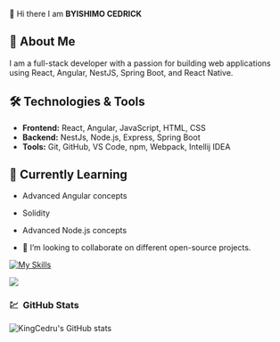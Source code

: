 👋 Hi there I am **BYISHIMO CEDRICK**

## 🚀 About Me
I am a full-stack developer with a passion for building web applications using React, Angular, NestJS, Spring Boot, and React Native.

## 🛠️ Technologies & Tools
- **Frontend:** React, Angular, JavaScript, HTML, CSS
-  **Backend:** NestJs, Node.js, Express, Spring Boot
- **Tools:** Git, GitHub, VS Code, npm, Webpack, Intellij IDEA

## 🌱 Currently Learning
- Advanced Angular concepts
- Solidity
- Advanced Node.js concepts

- 👯 I’m looking to collaborate on different open-source projects.


[![My Skills](https://skillicons.dev/icons?i=js,html,css,python,typescript,java,react,tailwind,php,mysql,docker,vite,laravel,mongo,postgresql,nextjs,nestjs,nodejs,expressjs,bootstrap,angular,solidity,spring)](https://skillicons.dev)


<a target='_black' href="https://www.codewars.com/users/byishimocedrick"><img src="https://www.codewars.com/users/byishimocedrick/badges/micro"></a>



###
<h3> 💹 &nbsp;GitHub Stats </h3>

![KingCedru's GitHub stats](https://github-readme-stats.vercel.app/api?username=Kingcedru&?count_private=true&theme=radical&show_icons=true&show=reviews,prs_merged,prs_merged_percentage)

###
